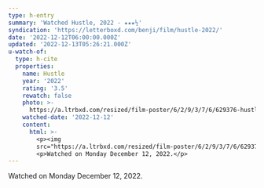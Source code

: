```yaml
---
type: h-entry
summary: 'Watched Hustle, 2022 - ★★★½'
syndication: 'https://letterboxd.com/benji/film/hustle-2022/'
date: '2022-12-12T06:00:00.000Z'
updated: '2022-12-13T05:26:21.000Z'
u-watch-of:
  type: h-cite
  properties:
    name: Hustle
    year: '2022'
    rating: '3.5'
    rewatch: false
    photo: >-
      https://a.ltrbxd.com/resized/film-poster/6/2/9/3/7/6/629376-hustle-0-600-0-900-crop.jpg?v=953511f8ad
    watched-date: '2022-12-12'
    content:
      html: >-
        <p><img
        src="https://a.ltrbxd.com/resized/film-poster/6/2/9/3/7/6/629376-hustle-0-600-0-900-crop.jpg?v=953511f8ad"/></p>
        <p>Watched on Monday December 12, 2022.</p>
---
```

Watched on Monday December 12, 2022.

